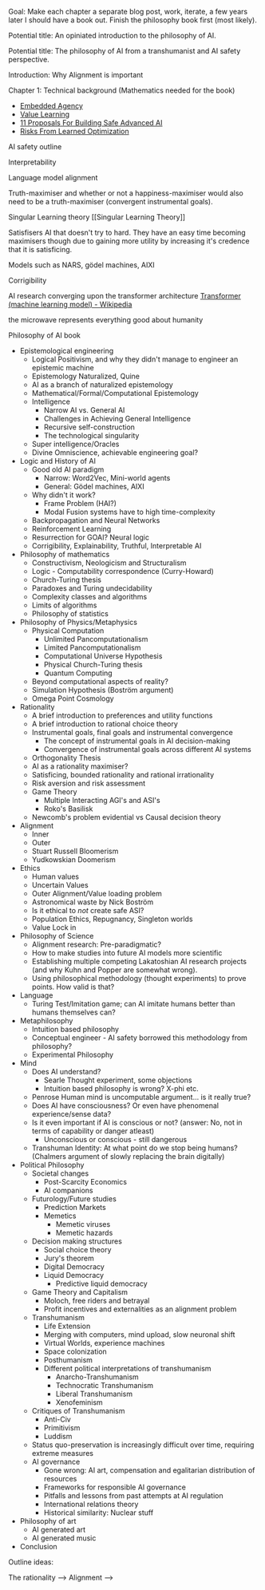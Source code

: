 Goal: Make each chapter a separate blog post, work, iterate, a few years later I should have a book out. Finish the philosophy book first (most likely). 


Potential title: An opiniated introduction to the philosophy of AI.

Potential title: The philosophy of AI from a transhumanist and AI safety perspective.

Introduction: Why Alignment is important

Chapter 1: Technical background (Mathematics needed for the book)


- [Embedded Agency](https://www.alignmentforum.org/s/Rm6oQRJJmhGCcLvxh)
- [Value Learning](https://www.alignmentforum.org/s/4dHMdK5TLN6xcqtyc)
- [11 Proposals For Building Safe Advanced AI](https://www.alignmentforum.org/posts/fRsjBseRuvRhMPPE5/an-overview-of-11-proposals-for-building-safe-advanced-ai)
- [Risks From Learned Optimization](https://www.alignmentforum.org/s/r9tYkB2a8Fp4DN8yB)

AI safety outline

Interpretability

Language model alignment

Truth-maximiser and whether or not a happiness-maximiser would also need to be a truth-maximiser (convergent instrumental goals). 


Singular Learning theory
[[Singular Learning Theory]]

Satisfisers AI that doesn't try to hard.
	They have an easy time becoming maximisers though due to gaining more utility by increasing it's credence that it is satisficing. 



Models such as NARS, gödel machines, AIXI


Corrigibility


AI research converging upon the transformer architecture [Transformer (machine learning model) - Wikipedia](https://en.wikipedia.org/wiki/Transformer_(machine_learning_model))


the microwave represents everything good about humanity


Philosophy of AI book
- Epistemological engineering
	- Logical Positivism, and why they didn't manage to engineer an epistemic machine 
	- Epistemology Naturalized, Quine
	- AI as a branch of naturalized epistemology
	- Mathematical/Formal/Computational Epistemology
	- Intelligence
		- Narrow AI vs. General AI
		- Challenges in Achieving General Intelligence
		- Recursive self-construction
		- The technological singularity
	- Super intelligence/Oracles
	- Divine Omniscience, achievable engineering goal?
- Logic and History of AI
	- Good old AI paradigm
		- Narrow: Word2Vec, Mini-world agents
		- General: Gödel machines, AIXI
	- Why didn't it work?
		- Frame Problem (HAI?)
		- Modal Fusion systems have to high time-complexity
	- Backpropagation and Neural Networks
	- Reinforcement Learning
	- Resurrection for GOAI? Neural logic
	- Corrigibility, Explainability, Truthful, Interpretable AI
- Philosophy of mathematics
	- Constructivism, Neologicism and Structuralism
	- Logic - Computability correspondence (Curry-Howard)
	- Church-Turing thesis
	- Paradoxes and Turing undecidability
	- Complexity classes and algorithms
	- Limits of algorithms
	- Philosophy of statistics
- Philosophy of Physics/Metaphysics
	- Physical Computation
		- Unlimited Pancomputationalism
		- Limited Pancomputationalism
		- Computational Universe Hypothesis
		- Physical Church-Turing thesis
		- Quantum Computing
	- Beyond computational aspects of reality?
	- Simulation Hypothesis (Boström argument)
	- Omega Point Cosmology
- Rationality
	- A brief introduction to preferences and utility functions
	- A brief introduction to rational choice theory
	- Instrumental goals, final goals and instrumental convergence
		- The concept of instrumental goals in AI decision-making 
		- Convergence of instrumental goals across different AI systems
	- Orthogonality Thesis
	- AI as a rationality maximiser?
	- Satisficing, bounded rationality and rational irrationality
	- Risk aversion and risk assessment
	- Game Theory
		- Multiple Interacting AGI's and ASI's  
		- Roko's Basilisk
	- Newcomb's problem evidential vs Causal decision theory
- Alignment
	- Inner
	- Outer
	- Stuart Russell Bloomerism
	- Yudkowskian Doomerism
- Ethics
	- Human values
	- Uncertain Values
	- Outer Alignment/Value loading problem
	- Astronomical waste by Nick Boström
	- Is it ethical to *not* create safe ASI?
	- Population Ethics, Repugnancy, Singleton worlds
	- Value Lock in
- Philosophy of Science
	- Alignment research: Pre-paradigmatic?
	- How to make studies into future AI models more scientific
	- Establishing multiple competing Lakatoshian AI research projects (and why Kuhn and Popper are somewhat wrong).
	- Using philosophical methodology (thought experiments) to prove points. How valid is that?
- Language
	- Turing Test/Imitation game; can AI imitate humans better than humans themselves can?
- Metaphilosophy
	- Intuition based philosophy
	- Conceptual engineer - AI safety borrowed this methodology from philosophy?
	- Experimental Philosophy
- Mind
	- Does AI understand?
		- Searle Thought experiment, some objections
		- Intuition based philosophy is wrong? X-phi etc. 
	- Penrose Human mind is uncomputable argument... is it really true?
	- Does AI have consciousness? Or even have phenomenal experience/sense data?
	- Is it even important if AI is conscious or not? (answer: No, not in terms of capability or danger atleast)
		- Unconscious or conscious - still dangerous
	- Transhuman Identity: At what point do we stop being humans? (Chalmers argument of slowly replacing the brain digitally)
- Political Philosophy
	- Societal changes
		- Post-Scarcity Economics
		- AI companions
	- Futurology/Future studies
		- Prediction Markets
		- Memetics
			- Memetic viruses
			- Memetic hazards
	- Decision making structures
		- Social choice theory
		- Jury's theorem
		- Digital Democracy
		- Liquid Democracy
			- Predictive liquid democracy
	- Game Theory and Capitalism
		- Moloch, free riders and betrayal
		- Profit incentives and externalities as an alignment problem
	- Transhumanism
		- Life Extension
		- Merging with computers, mind upload, slow neuronal shift
		- Virtual Worlds, experience machines
		- Space colonization
		- Posthumanism
		- Different political interpretations of transhumanism
			- Anarcho-Transhumanism
			- Technocratic Transhumanism
			- Liberal Transhumanism
			- Xenofeminism
	- Critiques of Transhumanism
		- Anti-Civ
		- Primitivism
		- Luddism
	- Status quo-preservation is increasingly difficult over time, requiring extreme measures
	- AI governance
		- Gone wrong: AI art, compensation and egalitarian distribution of resources
		- Frameworks for responsible AI governance
		- Pitfalls and lessons from past attempts at AI regulation 
		- International relations theory
		- Historical similarity: Nuclear stuff
- Philosophy of art
	- AI generated art
	- AI generated music
- Conclusion




Outline ideas:

The rationality --> Alignment --> 